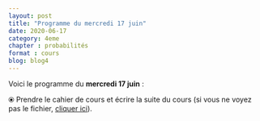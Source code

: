 ```yaml
---
layout: post
title: "Programme du mercredi 17 juin"
date: 2020-06-17
category: 4eme
chapter : probabilités
format : cours 
blog: blog4
---
```


Voici le programme du <b>mercredi 17 juin</b> :

⦿ Prendre le cahier de cours et écrire la suite du cours (si vous ne voyez pas le fichier, <a href="/cours/4eme/4eme_chapitre_8_probabilités_2.pdf">cliquer ici</a>). 

<object data="/cours/4eme/4eme_chapitre_8_probabilités_2.pdf" width="100%" height="500" type='application/pdf'></object>
